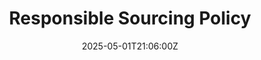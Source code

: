 ---
title: Responsible Sourcing Policy
linkTitle: Responsible Sourcing Policy
date: '2025-05-01T21:06:00Z'
weight: 1
description: Green Orbit Digital commits to responsible sourcing by prioritizing environmental
  sustainability, ethical labor practices, and supplier diversity. The policy outlines
  criteria for supplier selection, monitoring, and compliance to ensure alignment
  with the company's values. Non-compliance may lead to termination of supplier relationships.
draft: false
ref: responsible-sourcing-policy
---